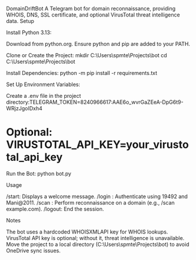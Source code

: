 DomainDriftBot
A Telegram bot for domain reconnaissance, providing WHOIS, DNS, SSL certificate, and optional VirusTotal threat intelligence data.
Setup

Install Python 3.13:

Download from python.org.
Ensure python and pip are added to your PATH.


Clone or Create the Project:
mkdir C:\Users\spmte\Projects\bot
cd C:\Users\spmte\Projects\bot


Install Dependencies:
python -m pip install -r requirements.txt


Set Up Environment Variables:

Create a .env file in the project directory:TELEGRAM_TOKEN=8240966617:AAE6o_wvrGaZEeA-DpG6t9-WRjzJgoIDxh4
# Optional: VIRUSTOTAL_API_KEY=your_virustotal_api_key




Run the Bot:
python bot.py



Usage

/start: Displays a welcome message.
/login  : Authenticate using 19492 and Mani@2011.
/scan : Perform reconnaissance on a domain (e.g., /scan example.com).
/logout: End the session.

Notes

The bot uses a hardcoded WHOISXMLAPI key for WHOIS lookups.
VirusTotal API key is optional; without it, threat intelligence is unavailable.
Move the project to a local directory (C:\Users\spmte\Projects\bot) to avoid OneDrive sync issues.
